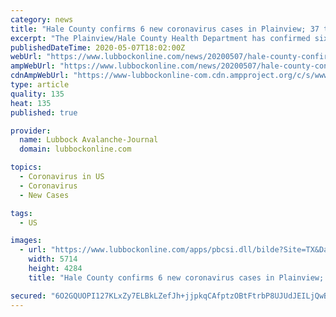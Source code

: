 ```yaml
---
category: news
title: "Hale County confirms 6 new coronavirus cases in Plainview; 37 total"
excerpt: "The Plainview/Hale County Health Department has confirmed six new coronavirus cases Thursday, raising their case count to 37.Out of the 37 cases that have"
publishedDateTime: 2020-05-07T18:02:00Z
webUrl: "https://www.lubbockonline.com/news/20200507/hale-county-confirms-6-new-coronavirus-cases-in-plainview-37-total"
ampWebUrl: "https://www.lubbockonline.com/news/20200507/hale-county-confirms-6-new-coronavirus-cases-in-plainview-37-total?template=ampart"
cdnAmpWebUrl: "https://www-lubbockonline-com.cdn.ampproject.org/c/s/www.lubbockonline.com/news/20200507/hale-county-confirms-6-new-coronavirus-cases-in-plainview-37-total?template=ampart"
type: article
quality: 135
heat: 135
published: true

provider:
  name: Lubbock Avalanche-Journal
  domain: lubbockonline.com

topics:
  - Coronavirus in US
  - Coronavirus
  - New Cases

tags:
  - US

images:
  - url: "https://www.lubbockonline.com/apps/pbcsi.dll/bilde?Site=TX&Date=20200507&Category=NEWS&ArtNo=200509280&Ref=AR"
    width: 5714
    height: 4284
    title: "Hale County confirms 6 new coronavirus cases in Plainview; 37 total"

secured: "6O2GQUOPI127KLxZy7ELBkLZefJh+jjpkqCAfptzOBtFtrbP8UJUdJEILjQwBevrDrCYUFXKfvR2GZYfTS5UV/z4Mbruh616Inok79DJ7dlMmRG4wJ1y1b3WT6w4MNGRAl/4fr9HUz5pKBRsgHqTqcQ6iYlnvqrgmH+65YI8uKDyaxE5LmWNGzSb5bhTNsCFUO3pZLKTzbtmH2DJ/9KcoqCRq5kWikR1voI9pfxOpD1K5Afpe+zb0vGFcVuVr01kkKAgcICTvqGfoYVxA+0YXleSFb56FCDmhZpVA2aHnZg8lGPv2zMpyKZ3xFcdSWLPpiW4NN5AqPFy7eC+xEDXZvyzE3bhuv9i14o+wqkGPgqD9E1UN3Bzr7+armhz3g62x2o1cwV7pjNWJaQjnKszvcKqeD2pe7mn9EGGl/Fpg+wvWPx+pqK4TcwJgCrgEeJUbv4Dr6kGzQAcHdpF2Eu7mlWvDegac1KbbFgl2W0Q73Q=;YgBz4LPjEI7FXoSd5iEZ+Q=="
---
```


